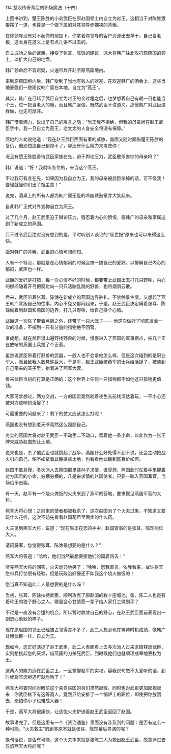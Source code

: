 114 楚汉传奇背后的职场魔法（十四）






上回书讲到，楚王陈胜的小弟武臣在原赵国领土内自立为赵王，这相当于对陈胜狠狠摆了一道，也算是一个做下属的对其领导赤裸裸的背叛。

在你领导没有对不起你的前提下，你拿着你领导的客户资源出去单干，自己当老板，这本身在道义上是有点儿讲不过去的。



自立成功之后的武臣，接受了张耳、陈馀的建议，派大将韩广往北攻打原燕国的领土，以扩大自己的地盘。

韩广领命后不容迟疑，火速带兵开赴至原燕国境内。

来到原燕国境内后，韩广受到了当地有钱人的欢迎，在欢迎韩广的酒会上，这些当地豪强们一致建议韩广留在本地，自立为“燕王”。



其实，韩广在目睹了武臣自立为赵王的全过程之后，也梦想着自己有朝一日也能当个王，过一把当老大的瘾，而且韩广坚信，既然武臣不讲道义，那他韩广对武臣这样做，也无可厚非。

韩广借着酒力，说出了自己的难言之隐：“当王我不拒绝，但我的母亲尚在赵王武臣手中，我一旦自立为燕王，老太太的人身安全将没有保障。”

燕地的人劝说他道：“现在赵王武臣西面有秦的威胁，南面又随时面临楚王陈胜的复仇，他恐怕连自己都顾不了，哪还有什么精力来考虑你！

况且有楚王陈胜善待武臣家族在先，迫于舆论压力，武臣敢杀害你的母亲吗？”

韩广说道：“好！我就听各位的，来当这个燕王。

不过我可有言在先，如果因为我自立为王，我的母亲被武臣杀掉的话，可不怪我！要怪就怪你们出了馊主意！”

说完，酒桌上的所有人都为韩广颇无耻的冷幽默鼓掌并大笑起来。

自此韩广正式对外宣称自立为燕王。



过了几个月，赵王武臣迫于舆论压力，强忍着内心的愤恨，将韩广的母亲和家属送到了新成立的燕国。

只不过令武臣绝对没有想到的是，平时听别人谈论的“现世报”原来也可以来得这么快。

面对韩广的背叛，武臣的心情可想而知。

人有一个特点，那就是在心情郁闷的时候会搞一搞自己的爱好，以排解自己内心的郁闷，武臣也一样。

武臣的爱好是打猎，每一次心情不好的时候，都要带上武器出去打几只野味，内心的郁闷随着开弓把箭射向一只只活蹦乱跳的野兽，也将烟消云散。



后来，武臣带着张耳、陈馀在新成立的燕国边界驻扎，不禁触景生情，又想起了燕王韩广背叛自己的往事，内心不免又郁闷起来，于是，赵王武臣决定瞒着张耳、陈馀偷着到赵国和燕国的边界，打几只野味，给自己换个心情。

武臣这一次除了带着弓箭之外，还带了一只大笼子—— 他这次做好了彻底发泄一次的准备，不捕到一只有分量的猎物绝不回营。

谁成想，就在武臣漫山遍野找野兽的时候，慢慢进入了燕国的军事据点，被几个正在放哨的燕国士兵撞了个正着。

虽然说武臣带着打野兽的武器，一般人也不会拿他怎么样，但是这次碰到的是职业军人，而且敌我人数悬殊巨大，于是乎，赵王武臣被燕军的士兵给活捉了，被装到自己带来的笼子里，抬着进了燕军大营。

看来武臣当初的打算是正确的：这个世界上任何一只猎物都不如他这只猎物更值钱。



大家可曾想过，两方交战，一方的国君竟然趁着夜色去前线溜达着玩，一不小心还被对方放哨的活捉了！

可最重要的问题来了：剩下的仗又应该怎么打呢？

燕国也没有想到老天爷竟然这么照顾自己。

务实的燕国大将对赵王武臣一不动手二不动口，留着他一条小命，以此作为一张王牌来威胁赵国割让土地。

说来也是，杀了他武臣也就挑起了战争，燕国什么好处得不到不说，还会主动把战火引向自己，倒不如拿着武臣换些土地，也看看他武臣到底身价如何。

赵国不敢怠慢，多次派人去燕国那里装孙子求情，谁曾想，燕国此时仗着手里握着对方国君的小命，穷横穷横的，凡是来求情的赵国使者，只要一踏入燕国军营，当场给予击毙。



有一天，赵军有一个烧火做饭的火夫来到了燕军的营地，要求觐见燕国军营的大将。

燕军大将心想：之前来的使者都被我杀了，这次赵国派了个火夫过来，不知道又要玩什么花样，这次不妨先看看赵国葫芦里面卖的什么药。

火夫见到燕军大将，说道：“现在赵王在您的手中，赵国管事的是张耳、陈馀两位大人。

请问将军，您觉得张耳、陈馀最想要的是什么？”

燕军大将答道：“哈哈，他们当然最想要接他们的国君回去！”

听完燕军大将的回答，火夫诡异地笑了：“哈哈，恕我直言，依我看来，或许将军您带兵打仗很有经验，但是玩政治好像还不如我这个烧火做饭的！

您当真不知道此二人最想要的是什么吗？

当初，张耳、陈馀扶持武臣，顺利攻克了原赵国的数十座城池，张、陈二人也是有着称王的狼子野心之人，哪里会心甘情愿一辈子给人家打工做副手？

不过是一直没有合适的机会，所以暂时收敛自己的野心，在赵王武臣面前表现出一副忠心耿耿的样子。

现在原赵国的领土已经被占领得差不多了，此二人想必也在等待时机成熟，像韩广背叛武臣一样，自立为王。

现如今，您正好活捉了赵王武臣，此二人表面看上去多次派人过来求情释放武臣，实则想挑起您的厌烦，借燕国的刀杀死武臣，到时候他们也就顺理成章地篡权为王。

这两人的能力远在武臣之上，一旦掌握赵军的实权，容我说句您不太爱听的话，到时候将军您境遇可就危险了！”



燕军大将霎时间对眼前这个来自赵国的哥们肃然起敬，同时也对武臣更加鄙视起来：你武臣帐下有这等高人，竟然只给安排了一个锅炉工的职位，即使把你放回去，恐怕你小子也难成大器！

于是，燕军大将很痛快，让这位火夫护送着赵王武臣返回了赵国。



故事讲完了，但是这里有一个《资治通鉴》里面没有涉及到的问题：是否有这么一种可能，“火夫救主”的剧本原本就是张耳、陈馀幕后导演的呢？

换句话说，是否有可能，这个火夫本来就是张陈二人为救出赵王武臣，故意派过去忽悠燕军大将的呢？

